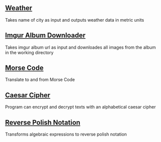 
<h2>
  <a href="https://github.com/SarthakU/DailyProgrammer/blob/master/Python/Daily064_difficult/Weather.py">Weather</a>
</h2>
Takes name of city as input and outputs weather data in metric units
</br>
<h2>
  <a href="https://github.com/SarthakU/DailyProgrammer/blob/master/Python/Daily025_diffucult/ImgurAlbumDownloader.py">Imgur Album Downloader</a>
</h2>
Takes imgur album url as input and downloades all images from the album in the working directory
<h2>
	<a href="https://github.com/SarthakU/DailyProgrammer/blob/master/Python/Daily007_easy/Morse.py">Morse Code</a>
</h2>
Translate to and from Morse Code
<h2>
	<a href="https://github.com/SarthakU/DailyProgrammer/blob/master/Python/Daily003_easy/Caesar.py">Caesar Cipher</a>
</h2>
Program can encrypt and decrypt texts with an alphabetical caesar cipher
<h2>
	<a href="https://github.com/SarthakU/DailyProgrammer/blob/master/Python/Daily038_intermediate/ReversePolishNotation.py">Reverse Polish Notation</a>
</h2>
Transforms algebraic expressions to reverse polish notation 